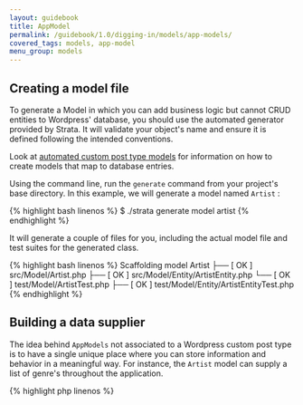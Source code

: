 ```yaml
---
layout: guidebook
title: AppModel
permalink: /guidebook/1.0/digging-in/models/app-models/
covered_tags: models, app-model
menu_group: models
---
```


## Creating a model file

To generate a Model in which you can add business logic but cannot CRUD entities to Wordpress' database, you should use the automated generator provided by Strata. It will validate your object's name and ensure it is defined following the intended conventions.

Look at [automated custom post type models](/guidebook/1.0/digging-in/models/custom-post-types/) for information on how to create models that map to database entries.

Using the command line, run the `generate` command from your project's base directory. In this example, we will generate a model named `Artist` :

{% highlight bash linenos %}
$ ./strata generate model artist
{% endhighlight %}

It will generate a couple of files for you, including the actual model file and test suites for the generated class.

{% highlight bash linenos %}
Scaffolding model Artist
  ├── [ OK ] src/Model/Artist.php
  ├── [ OK ] src/Model/Entity/ArtistEntity.php
  └── [ OK ] test/Model/ArtistTest.php
  ├── [ OK ] test/Model/Entity/ArtistEntityTest.php
{% endhighlight %}

## Building a data supplier

The idea behind `AppModels` not associated to a Wordpress custom post type is to have a single unique place where you can store information and behavior in a meaningful way. For instance, the `Artist` model can supply a list of genre's throughout the application.

{% highlight php linenos %}
<?php
namespace App\Model;

class Artist extends AppModel
{
    public static function listGenres()
    {
        return array(
            "Classical",
            "Pop",
            "Rock",
        );
    }
}
{% endhighlight %}

A `Model` is the perfect type of object unto which add API access to a remote services.

